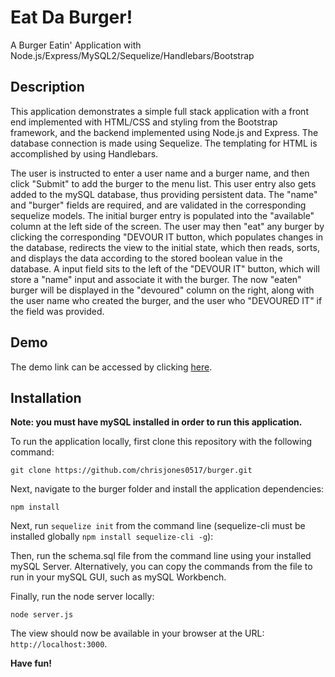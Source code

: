 # Eat Da Burger!
A Burger Eatin' Application with Node.js/Express/MySQL2/Sequelize/Handlebars/Bootstrap
## Description
This application demonstrates a simple full stack application with a front end implemented with HTML/CSS and styling from the Bootstrap framework, and the backend implemented using Node.js and Express. The database connection is made using Sequelize. The templating for HTML is accomplished by using Handlebars.

The user is instructed to enter a user name and a burger name, and then click "Submit" to add the burger to the menu list. This user entry also gets added to the mySQL database, thus providing persistent data. The "name" and "burger" fields are required, and are validated in the corresponding sequelize models. The initial burger entry is populated into the "available" column at the left side of the screen. The user may then "eat" any burger by clicking the corresponding "DEVOUR IT button, which populates changes in the database, redirects the view to the initial state, which then reads, sorts, and displays the data according to the stored boolean value in the database. A input field sits to the left of the "DEVOUR IT" button, which will store a "name" input and associate it with the burger.  The now "eaten" burger will be displayed in the "devoured" column on the right, along with the user name who created the burger, and the user who "DEVOURED IT" if the field was provided.
## Demo
The demo link can be accessed by clicking [here](https://dashboard.heroku.com/apps/eat-da-burger-sqlize-cj).
## Installation
**Note: you must have mySQL installed in order to run this application.**

To run the application locally, first clone this repository with the following command:
```
git clone https://github.com/chrisjones0517/burger.git
```
Next, navigate to the burger folder and install the application dependencies:
```
npm install
```
Next, run ```sequelize init``` from the command line (sequelize-cli must be installed globally ```npm install sequelize-cli -g```):

Then, run the schema.sql file from the command line using your installed mySQL Server. Alternatively, you can copy the commands from the file to run in your mySQL GUI, such as mySQL Workbench.  

Finally, run the node server locally:
```
node server.js
```
The view should now be available in your browser at the URL: ```http://localhost:3000```.

**Have fun!**
